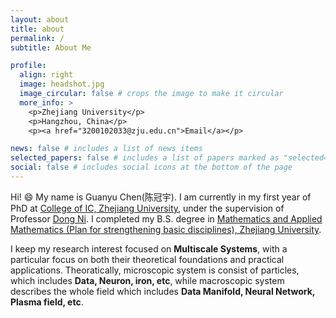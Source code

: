 ```yaml
---
layout: about
title: about
permalink: /
subtitle: About Me

profile:
  align: right
  image: headshot.jpg
  image_circular: false # crops the image to make it circular
  more_info: >
    <p>Zhejiang University</p>
    <p>Hangzhou, China</p>
    <p><a href="3200102033@zju.edu.cn">Email</a></p>

news: false # includes a list of news items
selected_papers: false # includes a list of papers marked as "selected={true}"
social: false # includes social icons at the bottom of the page
---
```


Hi! :smile: My name is Guanyu Chen(陈冠宇). I am currently in my first year of PhD at [College of IC, Zhejiang University](https://ic.zju.edu.cn/main.htm), under the supervision of Professor [Dong Ni](https://person.zju.edu.cn/nidong). I completed my B.S. degree in [Mathematics and Applied Mathematics (Plan for strengthening basic disciplines), Zhejiang University](http://www.math.zju.edu.cn/api2017/index.psp). 

I keep my research interest focused on **Multiscale Systems**, with a particular focus on both their theoretical foundations and practical applications. Theoratically, microscopic system is consist of particles, which includes **Data, Neuron, iron, etc**, while macroscopic system describes the whole field which includes **Data Manifold, Neural Network, Plasma field, etc**.


<!-- The study of **Stochastic Differential Equations (SDEs)** is integral to this research, as it underpins much of the theoretical framework required for analyzing multiscale systems.

Cause you know in the process of **IC manufacturing**, etching, deposition and other processes are involved, which is a classic multiscale system. So my primary research interest lies in understanding the **asymptotic behavior** of these systems, with a strong emphasis on the theories of **mean-field** and **homogenization**. These frameworks provide essential tools for conducting a more comprehensive analysis of multiscale phenomena across various scales.

Normally, **Multiscale systems** typically involve both **temporal** and **spatial scales**, which are often interdependent. Spatially, the scales range from the **microscopic** (atomic) level to the **macroscopic** (fluid) level. In **microscopic systems**, large particles move follow **Brownian motion** due to collisions of smaller particles, which can be described using **Stochastic Ordinary Differential Equation (SODE)**. As the number of particles tends to infinity, the behavior of the system can be captured by **Stochastic Partial Differential Equation (SPDE)**. When the randomness of the system stabilizes, it can be described by a **Partial Differential Equation (PDE)**, which describe the macroscopic phenomena.

My research aims to rigorously investigate the progression from **microscopic** to **macroscopic** scales through the application of **asymptotic analysis**, a method that aligns closely with the principles of **mean-field theory**. This approach has the potential to be extended beyond physical systems, offering a valuable perspective for the analysis of **neural networks**. By conceptualizing each neuron as a particle, I seek to explore how the propagation of signals within a network may be understood through analogous principles.

The study of **Stochastic Differential Equations (SDEs)** is integral to this research, as it underpins much of the theoretical framework required for analyzing multiscale systems. I am actively pursuing advanced studies in this area, with the goal of leveraging these insights to contribute to the development of **diffusion models**.

Prior to this, I conducted research on the integration of classical numerical algorithms with **Physics-Informed Neural Networks (PINNs)**. However, I have come to recognize that the potential for further development of PINN-based methods is somewhat constrained. As a result, I have developed a keen interest in exploring the construction of more effective **Neural Operators**, as I believe that, in many aspects such as flexibility, neural operators offer distinct advantages over PINNs. -->